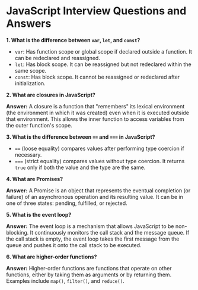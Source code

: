 # JavaScript Interview Questions and Answers

**1. What is the difference between `var`, `let`, and `const`?**

* `var`: Has function scope or global scope if declared outside a function. It can be redeclared and reassigned.
* `let`: Has block scope. It can be reassigned but not redeclared within the same scope.
* `const`: Has block scope. It cannot be reassigned or redeclared after initialization.

**2. What are closures in JavaScript?**

**Answer:** A closure is a function that "remembers" its lexical environment (the environment in which it was created) even when it is executed outside that environment. This allows the inner function to access variables from the outer function's scope.

**3. What is the difference between `==` and `===` in JavaScript?**

* `==` (loose equality) compares values after performing type coercion if necessary.
* `===` (strict equality) compares values without type coercion. It returns `true` only if both the value and the type are the same.

**4. What are Promises?**

**Answer:** A Promise is an object that represents the eventual completion (or failure) of an asynchronous operation and its resulting value.  It can be in one of three states: pending, fulfilled, or rejected.

**5. What is the event loop?**

**Answer:** The event loop is a mechanism that allows JavaScript to be non-blocking.  It continuously monitors the call stack and the message queue.  If the call stack is empty, the event loop takes the first message from the queue and pushes it onto the call stack to be executed.

**6. What are higher-order functions?**

**Answer:** Higher-order functions are functions that operate on other functions, either by taking them as arguments or by returning them.  Examples include `map()`, `filter()`, and `reduce()`.